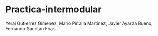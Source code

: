 # Practica-intermodular
Yerai Gutierrez Gimenez, Mario Pinalla Martinez, Javier Ayarza Bueno, Fernando Sacritán Frías
